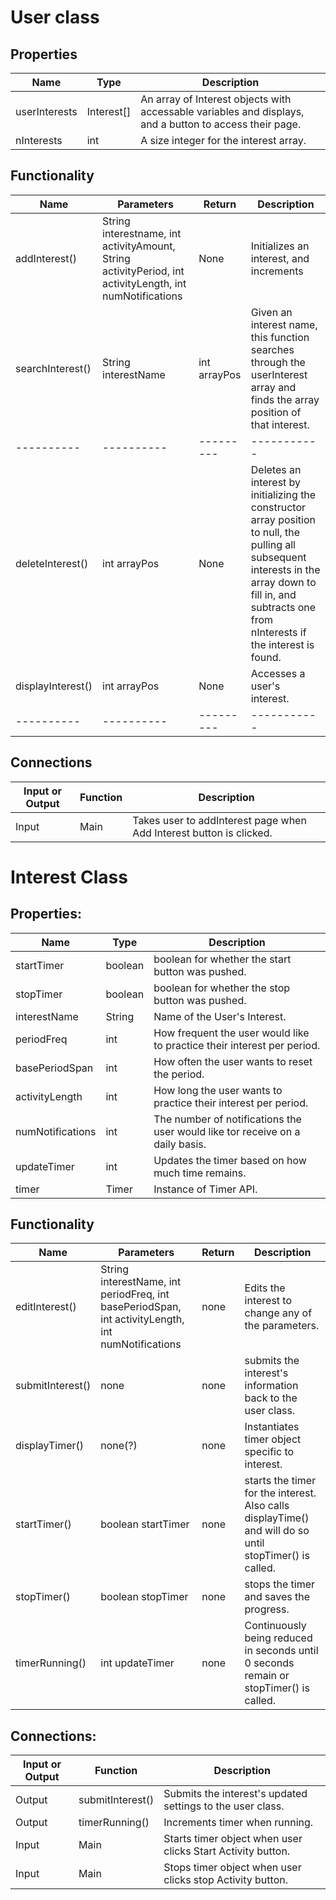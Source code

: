 # User class

## Properties

| Name  | Type | Description
| ------------- | ------------- | ------------- 
| userInterests  | Interest[]  | An array of Interest objects with accessable variables and displays, and a button to access their page.  
| nInterests  | int | A size integer for the interest array.

## Functionality

| Name  | Parameters | Return | Description
| ----------  | ---------- | --------- | -----------
| addInterest()  | String interestname, int activityAmount, String activityPeriod, int activityLength, int numNotifications  | None  | Initializes an interest, and increments 
| searchInterest()  | String interestName | int arrayPos | Given an interest name, this function searches through the userInterest array and finds the array position of that interest.
| ----------  | ---------- | --------- | -----------
| deleteInterest()  | int arrayPos  | None  | Deletes an interest by initializing the constructor array position to null, the pulling all subsequent interests in the array down to fill in, and subtracts one from nInterests if the interest is found.
| displayInterest()  | int arrayPos  | None  | Accesses a user's interest.
| ----------  | ---------- | --------- | -----------

## Connections 
| Input or Output  | Function | Description
| -------------    | ---------- | ---------- 
| Input            | Main     | Takes user to addInterest page when Add Interest button is clicked. 


# Interest Class

## Properties:														
| Name  | Type | Description
| ------------- | ------------- | ------------- 										
| startTimer | boolean | boolean for whether the start button was pushed.												
| stopTimer	| boolean |	boolean for whether the stop button was pushed.												
| interestName |	String |	Name of the User's Interest.												
| periodFreq |	int	| How frequent the user would like to practice their interest per period.												
| basePeriodSpan |	int |	How often the user wants to reset the period.												
| activityLength |	int |	How long the user wants to practice their interest per period.												
| numNotifications |	int |	The number of notifications the user would like tor receive on a daily basis.
| updateTimer |	int |	Updates the timer based on how much time remains.
| timer       | Timer | Instance of Timer API. 
														
## Functionality											
| Name  | Parameters | Return | Description
| ----------  | ---------- | --------- | -----------					
| editInterest() |	String interestName, int periodFreq, int basePeriodSpan, int activityLength, int numNotifications | none | Edits the interest to change any of the parameters.
| submitInterest() |	none | none	| submits the interest's information back to the user class.
| displayTimer() |	none(?) |	none |	Instantiates timer object specific to interest. 
| startTimer() |	boolean startTimer | none |	starts the timer for the interest. Also calls displayTime() and will do so until stopTimer() is called.	
| stopTimer() |	boolean stopTimer | none |	stops the timer and saves the progress.
| timerRunning() |	int updateTimer | none |	Continuously being reduced in seconds until 0 seconds remain or stopTimer() is called.
														
## Connections:
| Input or Output  | Function | Description
| ----------  | ---------- |  -----------							
| Output |	submitInterest() |	Submits the interest's updated settings to the user class.
| Output |      timerRunning()   |      Increments timer when running. 
| Input  |      Main             |      Starts timer object when user clicks Start Activity button. 
| Input  |      Main             |      Stops timer object when user clicks stop Activity button. 
